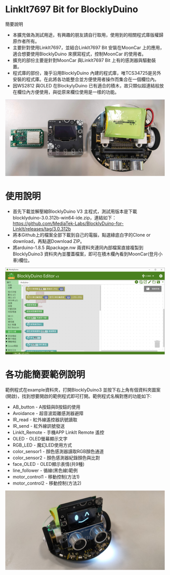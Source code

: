 # LinkIt7697 Bit for BlocklyDuino
簡要說明
* 本擴充做為測試用途，有興趣的朋友請自行取用，使用到的相關程式庫版權歸原作者所有。
* 主要針對使用LinkIt7697，並結合LinkIt7697 Bit 安裝在MoonCar 上的應用，適合想要使用BlocklyDuino 來撰寫程式，控制MoonCar 的使用者。
* 擴充的部份主要是針對MoonCar 與LinkIt7697 Bit 上有的感測器與驅動裝置。
* 程式庫的部份，幾乎沿用BlocklyDuino 內建的程式庫，唯TCS34725是另外安裝的程式庫。在此將各功能整合並方便使用者操作而集合在一個欄位內。
* 因WS2812 與OLED 在BlockylyDuino 已有適合的積木，故只類似超連結般放在欄位內方便使用，與從原來欄位使用是一樣的功能。
<p align="center">
  <img src="https://github.com/YisrealHung/LinkIt7697_Bit_for_BlocklyDuino/blob/master/bit.png" width="700"/>
</p>

# 使用說明
* 首先下載並解壓縮BlocklyDuino V3 主程式，測試用版本是下載blocklyduino-3.0.312b-win64-ide.zip，連結如下：
https://github.com/MediaTek-Labs/BlocklyDuino-for-LinkIt/releases/tag/3.0.312b
* 將本Github上的檔案全部下載到自己的電腦，點選綠底白字的Clone or download，再點選Download ZIP。
* 將arduino-1.8.5 與package.nw 兩資料夾連同內部檔案直接複製到BlocklyDuino3 資料夾內並覆蓋檔案，即可在積木欄內看到MoonCar(登月小車)欄位。
<p align="center">
  <img src="https://github.com/YisrealHung/LinkIt7697_Bit_for_BlocklyDuino/blob/master/blockly.png" width="700"/>
</p>

# 各功能簡要範例說明
範例程式在example資料夾，打開BlocklyDuino3 並按下右上角有個資料夾圖案(開啟)，找到想要開啟的範例程式即可打開。範例程式名稱對應的功能如下:
* AB_button - A按鈕與B按鈕的使用
* Avoidance - 超音波距離感測器避障
* IR_read - 紅外線遙控器訊號讀取
* IR_send - 紅外線訊號發送
* LinkIt_Remote - 手機APP LinkIt Remote 遙控
* OLED - OLED螢幕顯示文字
* RGB_LED - 魔幻LED使用方式
* color_sensor1 - 顏色感測器讀取RGB顏色通道
* color_sensor2 - 顏色感測器紀錄顏色與比對
* face_OLED - OLED顯示表情(共9種)
* line_follower - 循線(黑色線)範例
* motor_control1 - 移動控制(方法1)
* motor_control2 - 移動控制(方法2)

<p align="center">
  <img src="https://github.com/YisrealHung/LinkIt7697_Bit_for_BlocklyDuino/blob/master/mooncar.png" width="700"/>
</p>
